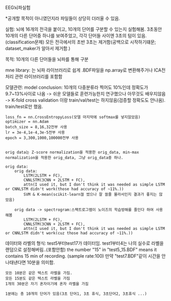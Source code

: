 EEG뇌파실험

*공개할 목적이 아니였던지라 파일들이 상당히 더러울 수 있음.

실험:
    뇌에 16개의 전극을 붙이고, 10개의 단어를 구분할 수 있는지 실험해봄.
    3초동안 10개의 다른 단어중 하나를 보여주었고, 각각 단어들 사이엔 3초의 텀이 있음.(classification문제)
    모든 전극에서의 초반 3초는 제거함(공백으로 시작하기떄문; dataset_maker가 알아서 제거함.)

목적: 
    10개의 다른 단어들을 뇌파를 통해 구분

mne library:
    는 뇌파 라이브러리로 쉽게 .BDF파일을 np.array로 변환해주거나 ICA전처리 관련 라이브러리를 포함함 


모델관련:
    model conclusion: 10개의 다중분류라 찍어도 10%인데 정확도가 9.7~13%사이로 나옴 
        -> 쉬운 모델들로 훈련가능한지 연구했으나 아무것도 배우지않음
        -> K-fold cross validation 이랑 train/val/test는 하지않음(검증할 정확도도 안나옴). train/test로만 했음.


    loss_fn = nn.CrossEntropyLoss(모델 마지막에 softmax를 넣지않았음)
    optimizer = nn.Adam
    batch_size = 8,16,32전부 사용
    lr = 3e-4,1e-4,3e-5전부 사용
    epoch = 3,300,1000,100000전부 사용


    orig data는 Z-score normalization을 적용한 orig_data, min-max normalization을 적용한 orig_data, 그냥 orig_data중 하나. 

    orig data:
        orig data:
            LSTM(2LSTM + FC),
            CNNLSTM(3CNN + 2LSTM + FC),
            attn(I used it, but I don't think it was needed as simple LSTM or CNNLSTM didn't work(those had accuracy of ~11%.))
            SVM & K-mean(scikit-learn껄 썼으나 잘 쓸줄 몰라서인지 결과가 좋지는 않았음)

        orig data -> spectrogram:스팩트로그램이 노이즈의 학습방해를 줄인다 하여 사용해봄
            LSTM(2LSTM + FC),
            CNNLSTM(3CNN + 2LSTM + FC),
            attn(I used it, but I don't think it was needed as simple LSTM or CNNLSTM didn't work(cuz those had accuracy of ~11%.))

    


데이터와 라벨의 형식:
    test5부터test17가 데이터임. test1부터4는 나의 실수로 라벨을 랜덤으로 설정해버림..(포함안함)
    the number "15" in "test5_15.BDF" means it contains 15 min of recording. (sample rate:100)
    만약 "test7.BDF"같이 시간을 안나태낸다면 10분을 의미함.

    모든 10분은 같은 텍스트 라벨을 가짐.
    모든 15분도 같은 텍스트 라벨을 가짐
    1개의 30분은 자기 혼자이기에 혼자 라벨을 가짐

    1분에는 총 10개의 단어가 있음(3초 단어1, 3초 휴식, 3초단어2, 3초휴식 ...)